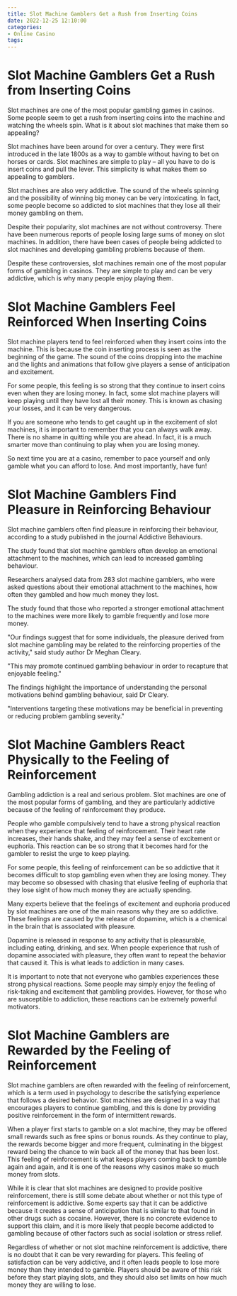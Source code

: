 ```yaml
---
title: Slot Machine Gamblers Get a Rush from Inserting Coins
date: 2022-12-25 12:10:00
categories:
- Online Casino
tags:
---
```



#  Slot Machine Gamblers Get a Rush from Inserting Coins

Slot machines are one of the most popular gambling games in casinos. Some people seem to get a rush from inserting coins into the machine and watching the wheels spin. What is it about slot machines that make them so appealing?

Slot machines have been around for over a century. They were first introduced in the late 1800s as a way to gamble without having to bet on horses or cards. Slot machines are simple to play – all you have to do is insert coins and pull the lever. This simplicity is what makes them so appealing to gamblers.

Slot machines are also very addictive. The sound of the wheels spinning and the possibility of winning big money can be very intoxicating. In fact, some people become so addicted to slot machines that they lose all their money gambling on them.

Despite their popularity, slot machines are not without controversy. There have been numerous reports of people losing large sums of money on slot machines. In addition, there have been cases of people being addicted to slot machines and developing gambling problems because of them.

Despite these controversies, slot machines remain one of the most popular forms of gambling in casinos. They are simple to play and can be very addictive, which is why many people enjoy playing them.

#  Slot Machine Gamblers Feel Reinforced When Inserting Coins

Slot machine players tend to feel reinforced when they insert coins into the machine. This is because the coin inserting process is seen as the beginning of the game. The sound of the coins dropping into the machine and the lights and animations that follow give players a sense of anticipation and excitement.

For some people, this feeling is so strong that they continue to insert coins even when they are losing money. In fact, some slot machine players will keep playing until they have lost all their money. This is known as chasing your losses, and it can be very dangerous.

If you are someone who tends to get caught up in the excitement of slot machines, it is important to remember that you can always walk away. There is no shame in quitting while you are ahead. In fact, it is a much smarter move than continuing to play when you are losing money.

So next time you are at a casino, remember to pace yourself and only gamble what you can afford to lose. And most importantly, have fun!

#  Slot Machine Gamblers Find Pleasure in Reinforcing Behaviour

Slot machine gamblers often find pleasure in reinforcing their behaviour, according to a study published in the journal Addictive Behaviours.

The study found that slot machine gamblers often develop an emotional attachment to the machines, which can lead to increased gambling behaviour.

Researchers analysed data from 283 slot machine gamblers, who were asked questions about their emotional attachment to the machines, how often they gambled and how much money they lost.

The study found that those who reported a stronger emotional attachment to the machines were more likely to gamble frequently and lose more money.

"Our findings suggest that for some individuals, the pleasure derived from slot machine gambling may be related to the reinforcing properties of the activity," said study author Dr Meghan Cleary.

"This may promote continued gambling behaviour in order to recapture that enjoyable feeling."

The findings highlight the importance of understanding the personal motivations behind gambling behaviour, said Dr Cleary.

"Interventions targeting these motivations may be beneficial in preventing or reducing problem gambling severity."

#  Slot Machine Gamblers React Physically to the Feeling of Reinforcement

Gambling addiction is a real and serious problem. Slot machines are one of the most popular forms of gambling, and they are particularly addictive because of the feeling of reinforcement they produce.

People who gamble compulsively tend to have a strong physical reaction when they experience that feeling of reinforcement. Their heart rate increases, their hands shake, and they may feel a sense of excitement or euphoria. This reaction can be so strong that it becomes hard for the gambler to resist the urge to keep playing.

For some people, this feeling of reinforcement can be so addictive that it becomes difficult to stop gambling even when they are losing money. They may become so obsessed with chasing that elusive feeling of euphoria that they lose sight of how much money they are actually spending.

Many experts believe that the feelings of excitement and euphoria produced by slot machines are one of the main reasons why they are so addictive. These feelings are caused by the release of dopamine, which is a chemical in the brain that is associated with pleasure.

Dopamine is released in response to any activity that is pleasurable, including eating, drinking, and sex. When people experience that rush of dopamine associated with pleasure, they often want to repeat the behavior that caused it. This is what leads to addiction in many cases.

It is important to note that not everyone who gambles experiences these strong physical reactions. Some people may simply enjoy the feeling of risk-taking and excitement that gambling provides. However, for those who are susceptible to addiction, these reactions can be extremely powerful motivators.

#  Slot Machine Gamblers are Rewarded by the Feeling of Reinforcement

Slot machine gamblers are often rewarded with the feeling of reinforcement, which is a term used in psychology to describe the satisfying experience that follows a desired behavior. Slot machines are designed in a way that encourages players to continue gambling, and this is done by providing positive reinforcement in the form of intermittent rewards.

When a player first starts to gamble on a slot machine, they may be offered small rewards such as free spins or bonus rounds. As they continue to play, the rewards become bigger and more frequent, culminating in the biggest reward being the chance to win back all of the money that has been lost. This feeling of reinforcement is what keeps players coming back to gamble again and again, and it is one of the reasons why casinos make so much money from slots.

While it is clear that slot machines are designed to provide positive reinforcement, there is still some debate about whether or not this type of reinforcement is addictive. Some experts say that it can be addictive because it creates a sense of anticipation that is similar to that found in other drugs such as cocaine. However, there is no concrete evidence to support this claim, and it is more likely that people become addicted to gambling because of other factors such as social isolation or stress relief.

Regardless of whether or not slot machine reinforcement is addictive, there is no doubt that it can be very rewarding for players. This feeling of satisfaction can be very addictive, and it often leads people to lose more money than they intended to gamble. Players should be aware of this risk before they start playing slots, and they should also set limits on how much money they are willing to lose.